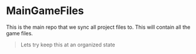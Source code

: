 # MainGameFiles
This is the main repo that we sync all project files to. This will contain all the game files.
<blockquote>Lets try keep this at an organized state</blockquote>
